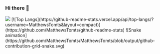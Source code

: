 ### Hi there 👋
<img src=" https://upload.wikimedia.org/wikipedia/commons/9/99/Unofficial_JavaScript_logo_2.svg" width="50px">
[![Top Langs](https://github-readme-stats.vercel.app/api/top-langs/?username=MatthewsTomts&layout=compact)](https://github.com/MatthewsTomts/github-readme-stats)
![Snake animation](https://github.com/MatthewsTomts/MatthewsTomts/blob/output/github-contribution-grid-snake.svg)
<!--
**MatthewsTomts/MatthewsTomts** is a ✨ _special_ ✨ repository because its `README.md` (this file) appears on your GitHub profile.

Here are some ideas to get you started:

- 🔭 I’m currently working on ...
- 🌱 I’m currently learning ...
- 👯 I’m looking to collaborate on ...
- 🤔 I’m looking for help with ...
- 💬 Ask me about ...
- 📫 How to reach me: ...
- 😄 Pronouns: ...
- ⚡ Fun fact: ...
-->
